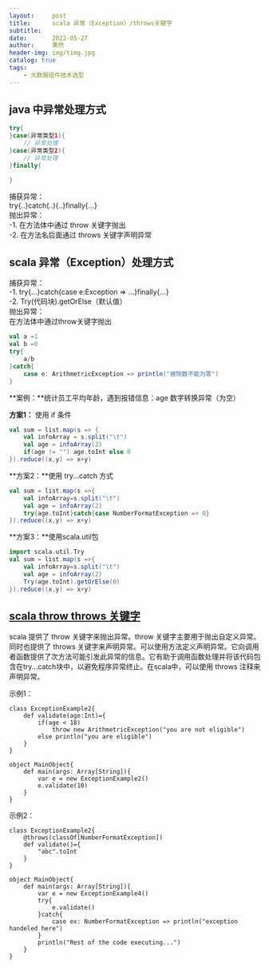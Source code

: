 ```yaml
---
layout:     post
title:      scala 异常（Exception）/throws关键字 
subtitle:    
date:       2022-05-27
author:     果然
header-img: img/timg.jpg
catalog: true
tags:
    - 大数据组件技术选型
---  
```


## java 中异常处理方式  
```java
try{
}case(异常类型1){
	// 异常处理
}case(异常类型2){
	// 异常处理
}finally{

}
```  
捕获异常：  
try{..}catch(..){..}finally{...}  
抛出异常：  
-1. 在方法体中通过 throw 关键字抛出  
-2. 在方法名后面通过 throws 关键字声明异常  
## scala 异常（Exception）处理方式    
捕获异常：  
-1. try{...}catch{case e:Exception => ...}finally{...}  
-2. Try(代码块).getOrElse（默认值）  
抛出异常：  
在方法体中通过throw关键字抛出  

```scala
val a =1
val b =0
try{
	a/b
}catch{
	case e: ArithmetricException => println("被除数不能为零")
}
```  
**案例：**统计员工平均年龄，遇到报错信息：age 数字转换异常（为空）

**方案1：** 使用 if 条件
```scala
val sum = list.map(s => {
	val infoArray = s.split("\t")
	val age = infoArray(2)
	if(age != "") age.toInt else 0
}).reduce((x,y) => x+y)
```  

**方案2：**使用 try...catch 方式  
```scala 
val sum = list.map(s =>{
	val infoArray=s.split("\t")
	val age = infoArray(2)
	try{age.toInt}catch{case NumberFormatException => 0} 
}).reduce((x,y) => x+y)
```  

**方案3：**使用scala.util包  
```scala
import scala.util.Try
val sum = list.map(s =>{
	val infoArray=s.split("\t")
	val age = infoArray(2)
	Try(age.toInt).getOrElse(0)
}).reduce((x,y) => x+y)
```  
## [scala  throw throws 关键字](https://blog.csdn.net/love284969214/article/details/82731776)    
scala 提供了 throw 关键字来抛出异常。throw 关键字主要用于抛出自定义异常。同时也提供了 throws 关键字来声明异常。可以使用方法定义声明异常。它向调用者函数提供了次方法可能引发此异常的信息。它有助于调用函数处理并将该代码包含在try...catch块中，以避免程序异常终止。在scala中，可以使用 throws 注释来声明异常。  

示例1：  
```
class ExceptionExample2{
	def validate(age:Int)={
		if(age < 18)
			throw new ArithmetricException("you are not eligible")
		else println("you are eligible")
	}
}

object MainObject{
	def main(args: Array[String]){
		var e = new ExceptionExample2()
		e.validate(10)
	}
}
```  

示例2：  
```
class ExceptionExample2{
	@throws(classOf[NumberFormatException])
	def validate()={
		"abc".toInt
	}
}

object MainObject{
	def main(args: Array[String]){
		var e = new ExceptionExample4()
		try{
			e.validate()
		}catch{
			case ex: NumberFormatException => println("exception handeled here")
		}
		println("Rest of the code executing...")	
	}
}
```
















  
  



 